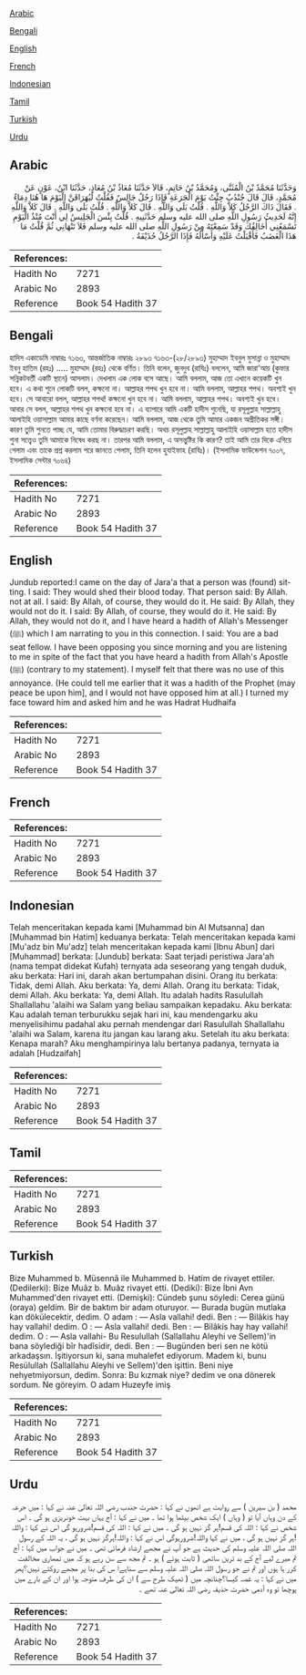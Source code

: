 [Arabic](#arabic)

[Bengali](#bengali)

[English](#english)

[French](#french)

[Indonesian](#indonesian)

[Tamil](#tamil)

[Turkish](#turkish)

[Urdu](#urdu)

## Arabic


<div dir="rtl" lang="ar" style={{fontSize:'larger',backgroundColor:'#f8f9fa',padding:20}}>
وَحَدَّثَنَا مُحَمَّدُ بْنُ الْمُثَنَّى، وَمُحَمَّدُ بْنُ حَاتِمٍ، قَالاَ حَدَّثَنَا مُعَاذُ بْنُ مُعَاذٍ، حَدَّثَنَا ابْنُ، عَوْنٍ عَنْ مُحَمَّدٍ، قَالَ قَالَ جُنْدُبٌ جِئْتُ يَوْمَ الْجَرَعَةِ فَإِذَا رَجُلٌ جَالِسٌ فَقُلْتُ لَيُهَرَاقَنَّ الْيَوْمَ هَا هُنَا دِمَاءٌ ‏.‏ فَقَالَ ذَاكَ الرَّجُلُ كَلاَّ وَاللَّهِ ‏.‏ قُلْتُ بَلَى وَاللَّهِ ‏.‏ قَالَ كَلاَّ وَاللَّهِ ‏.‏ قُلْتُ بَلَى وَاللَّهِ ‏.‏ قَالَ كَلاَّ وَاللَّهِ إِنَّهُ لَحَدِيثُ رَسُولِ اللَّهِ صلى الله عليه وسلم حَدَّثَنِيهِ ‏.‏ قُلْتُ بِئْسَ الْجَلِيسُ لِي أَنْتَ مُنْذُ الْيَوْمِ تَسْمَعُنِي أُخَالِفُكَ وَقَدْ سَمِعْتَهُ مِنْ رَسُولِ اللَّهِ صلى الله عليه وسلم فَلاَ تَنْهَانِي ثُمَّ قُلْتُ مَا هَذَا الْغَضَبُ فَأَقْبَلْتُ عَلَيْهِ وَأَسْأَلُهُ فَإِذَا الرَّجُلُ حُذَيْفَةُ ‏.‏
</div>
<div style={{backgroundColor:'#f8f9fa',padding:20, marginBottom: 10}}><table> <thead> <tr> <th>References:</th> <th></th> </tr> </thead> <tbody><tr><td>Hadith No</td><td>7271</td></tr><tr><td>Arabic No</td><td>2893</td></tr><tr><td>Reference</td><td>Book 54 Hadith 37</td></tr></tbody></table></div>

## Bengali


<div dir="ltr" lang="bn" style={{fontSize:'larger',backgroundColor:'#f8f9fa',padding:20}}>
হাদিস একাডেমি নাম্বারঃ ৭১৬৩, আন্তর্জাতিক নাম্বারঃ ২৮৯৩ ৭১৬৩-(২৮/২৮৯৩) মুহাম্মাদ ইবনুল মুসান্না ও মুহাম্মাদ ইবনু হাতিম (রহঃ) ..... মুহাম্মাদ (রহঃ) থেকে বর্ণিত। তিনি বলেন, জুনদুব (রাযিঃ) বললেন, আমি জারা’আয় (কুফার সন্নিকটবর্তী একটি স্থানে) আসলাম। দেখলাম এক লোক বসে আছে। আমি বললাম, আজ তো এখানে কয়েকটি খুন হবে। এ কথা শুনে লোকটি বলল, কক্ষনো না। আল্লাহর শপথ খুন হবে না। আমি বললাম, আল্লাহর শপথ। অবশ্যই খুন হবে। সে আবারো বলল, আল্লাহর শপথ! কক্ষনো খুন হবে না। আমি বললাম, আল্লাহর শপথ। অবশ্যই খুন হবে। আবার সে বলল, আল্লাহর শপথ খুন কক্ষনো হবে না। এ ব্যাপারে আমি একটি হাদীস শুনেছি, যা রসূলুল্লাহ সাল্লাল্লাহু আলাইহি ওয়াসাল্লাম আমার কাছে বর্ণনা করেছেন। আমি বললাম, আজ থেকে তুমি আমার একজন অপ্রীতিকর সঙ্গী। কারণ তুমি শুনতে পাচ্ছ যে, আমি তোমার বিরুদ্ধাচরণ করছি। অথচ রসূলুল্লাহ সাল্লাল্লাহু আলাইহি ওয়াসাল্লাম হতে হাদীস শুনা সত্ত্বেও তুমি আমাকে নিষেধ করছ না। তারপর আমি বললাম, এ অসন্তুষ্টির কি কারণ? তাই আমি তার দিকে এগিয়ে গেলাম এবং তাকে প্রশ্ন করলাম পরে জানতে পেলাম, তিনি হলেন হুযাইফাহ (রাযিঃ)। (ইসলামিক ফাউন্ডেশন ৭০০৭, ইসলামিক সেন্টার ৭০৬৪)
</div>
<div style={{backgroundColor:'#f8f9fa',padding:20, marginBottom: 10}}><table> <thead> <tr> <th>References:</th> <th></th> </tr> </thead> <tbody><tr><td>Hadith No</td><td>7271</td></tr><tr><td>Arabic No</td><td>2893</td></tr><tr><td>Reference</td><td>Book 54 Hadith 37</td></tr></tbody></table></div>

## English


<div dir="ltr" lang="en" style={{fontSize:'larger',backgroundColor:'#f8f9fa',padding:20}}>
Jundub reported:I came on the day of Jara'a that a person was (found) sitting. I said: They would shed their blood today. That person said: By Allah. not at all. I said: By Allah, of course, they would do it. He said: By Allah, they would not do it. I said: By Allah, of course, they would do it. He said: By Allah, they would not do it, and I have heard a hadith of Allah's Messenger (ﷺ) which I am narrating to you in this connection. I said: You are a bad seat fellow. I have been opposing you since morning and you are listening to me in spite of the fact that you have heard a hadith from Allah's Apostle (ﷺ) (contrary to my statement). I myself felt that there was no use of this annoyance. (He could tell me earlier that it was a hadith of the Prophet (may peace be upon him], and I would not have opposed him at all.) I turned my face toward him and asked him and he was Hadrat Hudhaifa
</div>
<div style={{backgroundColor:'#f8f9fa',padding:20, marginBottom: 10}}><table> <thead> <tr> <th>References:</th> <th></th> </tr> </thead> <tbody><tr><td>Hadith No</td><td>7271</td></tr><tr><td>Arabic No</td><td>2893</td></tr><tr><td>Reference</td><td>Book 54 Hadith 37</td></tr></tbody></table></div>

## French


<div dir="ltr" lang="fr" style={{fontSize:'larger',backgroundColor:'#f8f9fa',padding:20}}>

</div>
<div style={{backgroundColor:'#f8f9fa',padding:20, marginBottom: 10}}><table> <thead> <tr> <th>References:</th> <th></th> </tr> </thead> <tbody><tr><td>Hadith No</td><td>7271</td></tr><tr><td>Arabic No</td><td>2893</td></tr><tr><td>Reference</td><td>Book 54 Hadith 37</td></tr></tbody></table></div>

## Indonesian


<div dir="ltr" lang="id" style={{fontSize:'larger',backgroundColor:'#f8f9fa',padding:20}}>
Telah menceritakan kepada kami [Muhammad bin Al Mutsanna] dan [Muhammad bin Hatim] keduanya berkata: Telah menceritakan kepada kami [Mu'adz bin Mu'adz] telah menceritakan kepada kami [Ibnu Abun] dari [Muhammad] berkata: [Jundub] berkata: Saat terjadi peristiwa Jara'ah (nama tempat didekat Kufah) ternyata ada seseorang yang tengah duduk, aku berkata: Hari ini, darah akan bertumpahan disini. Orang itu berkata: Tidak, demi Allah. Aku berkata: Ya, demi Allah. Orang itu berkata: Tidak, demi Allah. Aku berkata: Ya, demi Allah. Itu adalah hadits Rasulullah Shallallahu 'alaihi wa Salam yang beliau sampaikan kepadaku. Aku berkata: Kau adalah teman terburukku sejak hari ini, kau mendengarku aku menyelisihimu padahal aku pernah mendengar dari Rasulullah Shallallahu 'alaihi wa Salam, karena itu jangan kau larang aku. Setelah itu aku berkata: Kenapa marah? Aku menghampirinya lalu bertanya padanya, ternyata ia adalah [Hudzaifah]
</div>
<div style={{backgroundColor:'#f8f9fa',padding:20, marginBottom: 10}}><table> <thead> <tr> <th>References:</th> <th></th> </tr> </thead> <tbody><tr><td>Hadith No</td><td>7271</td></tr><tr><td>Arabic No</td><td>2893</td></tr><tr><td>Reference</td><td>Book 54 Hadith 37</td></tr></tbody></table></div>

## Tamil


<div dir="ltr" lang="ta" style={{fontSize:'larger',backgroundColor:'#f8f9fa',padding:20}}>

</div>
<div style={{backgroundColor:'#f8f9fa',padding:20, marginBottom: 10}}><table> <thead> <tr> <th>References:</th> <th></th> </tr> </thead> <tbody><tr><td>Hadith No</td><td>7271</td></tr><tr><td>Arabic No</td><td>2893</td></tr><tr><td>Reference</td><td>Book 54 Hadith 37</td></tr></tbody></table></div>

## Turkish


<div dir="ltr" lang="tr" style={{fontSize:'larger',backgroundColor:'#f8f9fa',padding:20}}>
Bize Muhammed b. Müsennâ ile Muhammed b. Hatim de rivayet ettiler. (Dedilerki): Bize Muâz b. Muâz rivayet etti. (Dediki): Bize İbni Avn Muhammed'den rivayet etti. (Demişki): Cündeb şunu söyledi: Cerea günü (oraya) geldim. Bir de baktım bir adam oturuyor. — Burada bugün mutlaka kan dökülecektir, dedim. O adam : — Asla vallahi! dedi. Ben : — Bilâkis hay hay vallahi! dedim. O : — Asla vallahi! dedi. Ben : — Bilâkis hay hay vallahi! dedim. O : — Asla vallahi- Bu Resulullah (Sallallahu Aleyhi ve Sellem)'in bana söylediği bîr hadîsidir, dedi. Ben : — Bugünden beri sen ne kötü arkadaşsın. İşitiyorsun ki, sana muhalefet ediyorum. Madem ki, bunu Resülullah (Sallallahu Aleyhi ve Sellem)'den işittin. Beni niye nehyetmiyorsun, dedim. Sonra: Bu kızmak niye? dedim ve ona dönerek sordum. Ne göreyim. O adam Huzeyfe imiş
</div>
<div style={{backgroundColor:'#f8f9fa',padding:20, marginBottom: 10}}><table> <thead> <tr> <th>References:</th> <th></th> </tr> </thead> <tbody><tr><td>Hadith No</td><td>7271</td></tr><tr><td>Arabic No</td><td>2893</td></tr><tr><td>Reference</td><td>Book 54 Hadith 37</td></tr></tbody></table></div>

## Urdu


<div dir="rtl" lang="ur" style={{fontSize:'larger',backgroundColor:'#f8f9fa',padding:20}}>
محمد ( بن سیرین ) سے روایت ہے انھوں نے کہا : حضرت جندب رضی اللہ تعالیٰ عنہ نے کہا : میں جرعہ کے دن وہاں آیا تو ( وہاں ) ایک شخص بیٹھا ہوا تھا ۔ میں نے کہا : آج یہاں بہت خونریزی ہو گی ۔ اس شخص نے کہا : اللہ کی قسم!ہر گز نہیں ہو گی ۔ میں نے کہا : اللہ کی قسم!ضرورہو گی اس نے کہا : واللہ !ہر گز نہیں ہو گی ، میں نے کہا واللہ!ضرورہوگی اس نے کہا : واللہ!ہرگز نہیں ہو گی ، یہ اللہ کے رسول اللہ صلی اللہ علیہ وسلم کی حدیث ہے جو آپ نے مجھے ارشاد فرمائی تھی ۔ میں نے جواب میں کہا : آج تم میرے لیے آج کے بد ترین ساتھی ( ثابت ہوئے ) ہو ۔ تم مجھ سے سن رہے ہو کہ میں تمھاری مخالفت کرر ہا ہوں اور تم نے جو رسول اللہ صلی اللہ علیہ وسلم سے سناہےا س کی بنا پر مجھے روکتے نہیں؟پھر میں نے کہا : یہ غصہ کیسا؟چنانچہ میں ( ٹھیک طرح سے ) ان کی طرف متوجہ ہوا اور ان کے بارے میں پوچھا تو وہ آدمی حضرت حذیفہ رضی اللہ تعالیٰ عنہ تھے ۔
</div>
<div style={{backgroundColor:'#f8f9fa',padding:20, marginBottom: 10}}><table> <thead> <tr> <th>References:</th> <th></th> </tr> </thead> <tbody><tr><td>Hadith No</td><td>7271</td></tr><tr><td>Arabic No</td><td>2893</td></tr><tr><td>Reference</td><td>Book 54 Hadith 37</td></tr></tbody></table></div>